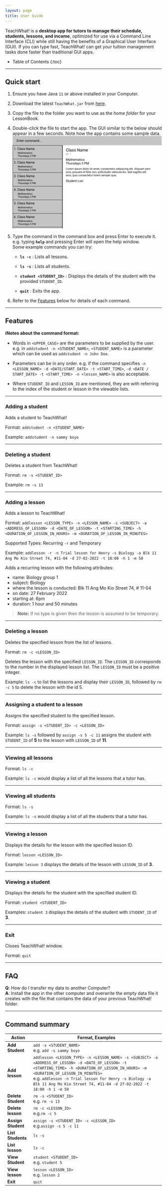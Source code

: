 ```yaml
---
layout: page
title: User Guide
---
```


TeachWhat! is a **desktop app for tutors to manage their schedule, students, lessons, and 
income**, optimized for use via a Command Line Interface (CLI) while still having the 
benefits of a Graphical User Interface (GUI). 
If you can type fast, TeachWhat! can get your tuition management tasks done faster than 
traditional GUI apps.

* Table of Contents
{:toc}

--------------------------------------------------------------------------------------------------------------------

## Quick start

1. Ensure you have Java `11` or above installed in your Computer.

2. Download the latest `TeachWhat.jar` from [here](https://github.com/AY2122S2-CS2103T-W11-3/tp/releases).

3. Copy the file to the folder you want to use as the _home folder_ for your LessonBook.

4. Double-click the file to start the app. The GUI similar to the below should appear in a few seconds. 
Note how the app contains some sample data.<br> ![Ui>](images/Ui.png)

5. Type the command in the command box and press Enter to execute it. e.g. typing **`help`** and pressing Enter will open the help window.<br>
   Some example commands you can try:

   * **`ls -c`** : Lists all lessons.

   * **`ls -s`** : Lists all students.

   * **`student <STUDENT_ID>`** : Displays the details of the student with the provided `STUDENT_ID`.
   
   * **`quit`** : Exits the app.

6. Refer to the [Features](#features) below for details of each command.

--------------------------------------------------------------------------------------------------------------------

## Features

<div markdown="block" class="alert alert-info">

**:information_source:Notes about the command format:**

* Words in `<UPPER_CASE>` are the parameters to be supplied by the user.<br>
  e.g. in `addstudent -n <STUDENT_NAME>`, `<STUDENT_NAME>` is a parameter which can be used as `addstudent -n John Doe`.

* Parameters can be in any order.
  e.g. if the command specifies `-n <LESSON_NAME> -d <DATE/START_DATE> -t <START_TIME>`, `-d <DATE / START_DATE> -t <START_TIME> -n <lesson_NAME>` is also acceptable.

* Where `STUDENT_ID` and `LESSON_ID` are mentioned, they are with referring to the index of the student or lesson in the viewable lists.
</div>

---

### Adding a student

Adds a student to TeachWhat!

Format: `addstudent -n <STUDENT_NAME>`

Example: `addstudent -n sammy boyo`

---

### Deleting a student

Deletes a student from TeachWhat!

Format: `rm -s <STUDENT_ID>`

Example: `rm -s 13`

---

### Adding a lesson

Adds a lesson to TeachWhat!

Format: `addlesson <LESSON_TYPE> -n <LESSON_NAME> -s <SUBJECT> -a <ADDRESS_OF_LESSON> -d <DATE_OF_LESSON> -t <STARTING_TIME> -h <DURATION_OF_LESSON_IN_HOURS> -m <DURATION_OF_LESSON_IN_MINUTES>`

Supported Types: Recurring `-r` and Temporary

Example: `addlesson -r -n Trial lesson for Henry -s Biology -a Blk 11 Ang Mo Kio Street 74, #11-04 -d 27-02-2022 -t 18:00 -h 1 -m 50`

Adds a recurring lesson with the following attributes:
* name: Biology group 1
* subject: Biology
* where the lesson is conducted: Blk 11 Ang Mo Kio Street 74, # 11-04
* on date: 27 February 2022
* starting at: 6pm
* duration: 1 hour and 50 minutes
>**Note:** If no type is given then the lesson is assumed to be temporary.

---

### Deleting a lesson

Deletes the specified lesson from the list of lessons.

Format:  `rm -c <LESSON_ID>`

Deletes the lesson with the specified `LESSON_ID`.
The `LESSON_ID` corresponds to the number in the displayed lesson list.
The `LESSON_ID` must be a positive integer.

Example:
`ls -c` to list the lessons and display their `LESSON_ID`, 
followed by `rm -c 5` to delete the lesson with the id 5.

---

### Assigning a student to a lesson

Assigns the specified student to the specified lesson.

Format: `assign -s <STUDENT_ID> -c <LESSON_ID>`

Example: `ls -s` followed by `assign -s 5 -c 11` assigns the student with `STUDENT_ID` of **5**
to the lesson with `LESSON_ID` of **11**.

---

### Viewing all lessons

Format: `ls -c`

Example: `ls -c` would display a list of all the lessons that a tutor has.

---

### Viewing all students

Format: `ls -s`

Example: `ls -s` would display a list of all the students that a tutor has.

---

### Viewing a lesson
Displays the details for the lesson with the specified lesson ID.

Format: `lesson <LESSON_ID>`

Example: `lesson 3` displays the details of the lesson with `LESSON_ID` of **3**.

---

### Viewing a student

Displays the details for the student with the specified student ID.

Format: `student <STUDENT_ID>`

Examples: `student 3` displays the details of the student with `STUDENT_ID` of **3**.

___

### Exit

Closes TeachWhat! window.
  
Format: `quit`

--------------------------------------------------------------------------------------------------------------------

## FAQ

**Q**: How do I transfer my data to another Computer?<br>
**A**: Install the app in the other computer and overwrite the empty data file it creates with the file that contains
the data of your previous TeachWhat! folder.

--------------------------------------------------------------------------------------------------------------------

## Command summary

| Action             | Format, Examples                                                                                                                                                                                                                                                                                                              |
|--------------------|-------------------------------------------------------------------------------------------------------------------------------------------------------------------------------------------------------------------------------------------------------------------------------------------------------------------------------|
| **Add Student**    | `add -s <STUDENT_NAME>` <br> e.g. `add -s sammy boyo`                                                                                                                                                                                                                                                                         |
| **Add lesson**     | `addlesson <LESSON_TYPE> -n <LESSON_NAME> -s <SUBJECT> -a <ADDRESS_OF_LESSON> -d <DATE_OF_LESSON> -t <STARTING_TIME> -h <DURATION_OF_LESSON_IN_HOURS> -m <DURATION_OF_LESSON_IN_MINUTES>` <br> e.g. `addlesson -n Trial lesson for Henry -s Biology -a Blk 11 Ang Mo Kio Street 74, #11-04 -d 27-02-2022 -t 18:00 -h 1 -m 50` |
| **Delete Student** | `rm -s <STUDENT_ID>`<br> e.g. `rm -s 13`                                                                                                                                                                                                                                                                                      |
| **Delete lesson**  | `rm -c <LESSON_ID>`<br> e.g.`rm -c 5`                                                                                                                                                                                                                                                                                         |
| **Assign Student** | `assign -s <STUDENT_ID> -c <LESSON_ID>`<br> e.g.`assign -s 5 -c 11`                                                                                                                                                                                                                                                           |
| **List Students**  | `ls -s`                                                                                                                                                                                                                                                                                                                       |
| **List lesson**    | `ls -c`                                                                                                                                                                                                                                                                                                                       |
| **View Student**   | `student <STUDENT_ID>` <br> e.g. `student 5`                                                                                                                                                                                                                                                                                  |
| **View lesson**    | `lesson <LESSON_ID>`<br> e.g. `lesson 2`                                                                                                                                                                                                                                                                                      |
| **Exit**           | `quit`                                                                                                                                                                                                                                                                                                                        |
